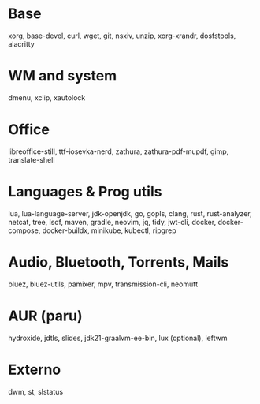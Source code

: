# Base
xorg, base-devel, curl, wget, git, nsxiv, unzip, xorg-xrandr, dosfstools, alacritty

# WM and system
dmenu, xclip, xautolock

# Office
libreoffice-still, ttf-iosevka-nerd, zathura, zathura-pdf-mupdf, gimp, translate-shell

# Languages & Prog utils
lua, lua-language-server, jdk-openjdk, go, gopls, clang, rust, rust-analyzer,
netcat, tree, lsof, maven, gradle, neovim, jq, tidy, jwt-cli,
docker, docker-compose, docker-buildx, minikube, kubectl, ripgrep

# Audio, Bluetooth, Torrents, Mails
bluez, bluez-utils, pamixer, mpv, transmission-cli, neomutt

# AUR (paru)
hydroxide, jdtls, slides, jdk21-graalvm-ee-bin, lux (optional), leftwm

# Externo
dwm, st, slstatus
